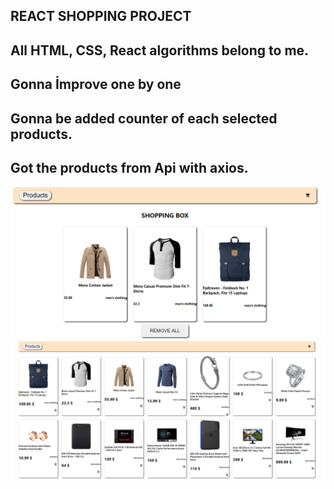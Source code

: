 ## REACT SHOPPING PROJECT
## All HTML, CSS, React algorithms belong to me.
## Gonna İmprove one by one
## Gonna be added counter of each selected products.
## Got the products from Api with axios.
<img src = "./shopping1.PNG">
<img src = "./shopping2.PNG">
